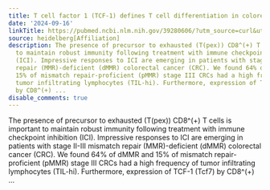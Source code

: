 ```yaml
---
title: T cell factor 1 (TCF-1) defines T cell differentiation in colorectal cancer
date: '2024-09-16'
linkTitle: https://pubmed.ncbi.nlm.nih.gov/39280606/?utm_source=curl&utm_medium=rss&utm_campaign=pubmed-2&utm_content=1FakS-2QOkCT8HsMOQP1bCRQ4YzyumYOmxmF0moLsQ3dFB1E9V&fc=20220326224207&ff=20240917194252&v=2.18.0.post9+e462414
source: heidelberg[Affiliation]
description: The presence of precursor to exhausted (T(pex)) CD8^(+) T cells is important
  to maintain robust immunity following treatment with immune checkpoint inhibition
  (ICI). Impressive responses to ICI are emerging in patients with stage II-III mismatch
  repair (MMR)-deficient (dMMR) colorectal cancer (CRC). We found 64% of dMMR and
  15% of mismatch repair-proficient (pMMR) stage III CRCs had a high frequency of
  tumor infiltrating lymphocytes (TIL-hi). Furthermore, expression of TCF-1 (Tcf7)
  by CD8^(+) ...
disable_comments: true
---
```

The presence of precursor to exhausted (T(pex)) CD8^(+) T cells is important to maintain robust immunity following treatment with immune checkpoint inhibition (ICI). Impressive responses to ICI are emerging in patients with stage II-III mismatch repair (MMR)-deficient (dMMR) colorectal cancer (CRC). We found 64% of dMMR and 15% of mismatch repair-proficient (pMMR) stage III CRCs had a high frequency of tumor infiltrating lymphocytes (TIL-hi). Furthermore, expression of TCF-1 (Tcf7) by CD8^(+) ...